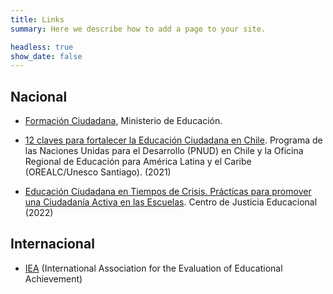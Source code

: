 ```yaml
---
title: Links
summary: Here we describe how to add a page to your site.

headless: true
show_date: false
---
```


## Nacional 

* [Formación Ciudadana](https://formacionciudadana.mineduc.cl/), Ministerio de Educación.

* [12 claves para fortalecer la Educación Ciudadana en Chile](https://www.cl.undp.org/content/chile/es/home/presscenter/articles/Noticias/el-pnud-y-la-unesco-presentan-informe-para-promover-la-educacion.html). Programa de las Naciones Unidas para el Desarrollo (PNUD) en Chile y la Oficina Regional de Educación para América Latina y el Caribe (OREALC/Unesco Santiago). (2021)

* [Educación Ciudadana en Tiempos de Crisis. Prácticas para promover una Ciudadanía Activa en las Escuelas](https://centrojusticiaeducacional.uc.cl/wp-content/uploads/2022/01/practicas-n16.pdf). Centro de Justicia Educacional (2022)


## Internacional
* [IEA](https://www.iea.nl/) (International Association for the Evaluation of Educational Achievement)

